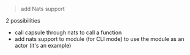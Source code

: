 > add Nats support

2 possibilities

- call capsule through nats to call a function
- add nats support to module (for CLI mode) to use the module as an actor (it's an example)

